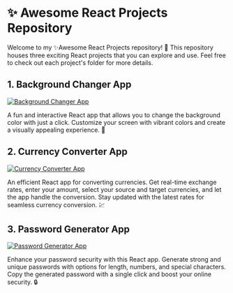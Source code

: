 # ✨ Awesome React Projects Repository

Welcome to my ✨Awesome React Projects repository! 🚀 This repository houses three exciting React projects that you can explore and use. Feel free to check out each project's folder for more details.

## 1. Background Changer App

[![Background Changer App](https://img.shields.io/badge/🌈%20Explore-Background%20Changer-blue)](bgChanger/)

A fun and interactive React app that allows you to change the background color with just a click. Customize your screen with vibrant colors and create a visually appealing experience. 🎨

## 2. Currency Converter App

[![Currency Converter App](https://img.shields.io/badge/💱%20Explore-Currency%20Converter-green)](currencyConverter/)

An efficient React app for converting currencies. Get real-time exchange rates, enter your amount, select your source and target currencies, and let the app handle the conversion. Stay updated with the latest rates for seamless currency conversion. 💹

## 3. Password Generator App

[![Password Generator App](https://img.shields.io/badge/🔐%20Explore-Password%20Generator-purple)](passWordGenerator/)

Enhance your password security with this React app. Generate strong and unique passwords with options for length, numbers, and special characters. Copy the generated password with a single click and boost your online security. 🔒
